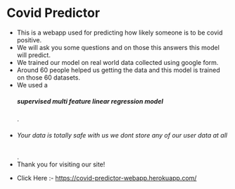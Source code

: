 # Covid Predictor
- This is a webapp used for predicting how likely someone is to be covid positive. 
- We will ask you some questions and on those this answers this model will predict.
- We trained our model on real world data collected using google form. 
- Around 60 people helped us getting the data and this model is trained on those 60 datasets.
- We used a <h5>supervised multi feature linear regression model</h5>.
- <h6>Your data is totally safe with us we dont store any of our user data at all</h6>.
- Thank you for visiting our site!

* Click Here :- https://covid-predictor-webapp.herokuapp.com/

